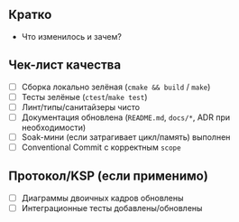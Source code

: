 ## Кратко
- Что изменилось и зачем?

## Чек-лист качества
- [ ] Сборка локально зелёная (`cmake && build` / `make`)
- [ ] Тесты зелёные (`ctest`/`make test`)
- [ ] Линт/типы/санитайзеры чисто
- [ ] Документация обновлена (`README.md`, `docs/*`, ADR при необходимости)
- [ ] Soak-мини (если затрагивает цикл/память) выполнен
- [ ] Conventional Commit с корректным `scope`

## Протокол/KSP (если применимо)
- [ ] Диаграммы двоичных кадров обновлены
- [ ] Интеграционные тесты добавлены/обновлены
